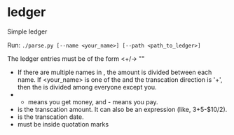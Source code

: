 # ledger
Simple ledger

Run: 
`./parse.py [--name <your_name>] [--path <path_to_ledger>]`

The ledger entries must be of the form
<names> <+/-> <amount> <date> "<transaction-description>"
  
- If there are multiple names in <names>, the amount is divided between each name. If <your_name> is one of the <names> and the transcation direction is '+', then the <amount> is divided among everyone except you.
- + means you get money, and - means you pay.
- <amount> is the transcation amount. It can also be an expression (like, $3+$5-$10/2).
- <date> is the transcation date.
- <transcation-description> must be inside quotation marks
